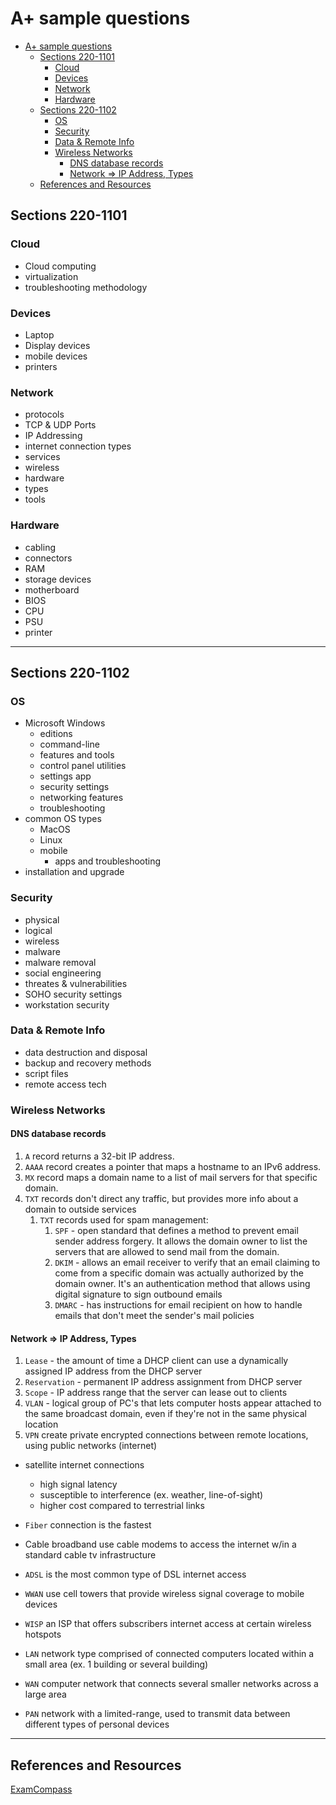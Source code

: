 
# A+ sample questions

- [A+ sample questions](#a-sample-questions)
  - [Sections 220-1101](#sections-220-1101)
    - [Cloud](#cloud)
    - [Devices](#devices)
    - [Network](#network)
    - [Hardware](#hardware)
  - [Sections 220-1102](#sections-220-1102)
    - [OS](#os)
    - [Security](#security)
    - [Data \& Remote Info](#data--remote-info)
    - [Wireless Networks](#wireless-networks)
      - [DNS database records](#dns-database-records)
      - [Network =\> IP Address, Types](#network--ip-address-types)
  - [References and Resources](#references-and-resources)

## Sections 220-1101

### Cloud

- Cloud computing
- virtualization
- troubleshooting methodology

### Devices

- Laptop
- Display devices
- mobile devices
- printers

### Network

- protocols
- TCP & UDP Ports
- IP Addressing
- internet connection types
- services
- wireless
- hardware
- types
- tools

### Hardware

- cabling
- connectors
- RAM
- storage devices
- motherboard
- BIOS
- CPU
- PSU
- printer

----------

## Sections 220-1102

### OS

- Microsoft Windows
  - editions
  - command-line
  - features and tools
  - control panel utilities
  - settings app
  - security settings
  - networking features
  - troubleshooting
- common OS types
  - MacOS
  - Linux
  - mobile
    - apps and troubleshooting
- installation and upgrade

### Security

- physical
- logical
- wireless
- malware
- malware removal
- social engineering
- threates & vulnerabilities
- SOHO security settings
- workstation security

### Data & Remote Info

- data destruction and disposal
- backup and recovery methods
- script files
- remote access tech

### Wireless Networks

#### DNS database records

1. `A` record returns a 32-bit IP address.
2. `AAAA` record creates a pointer that maps a hostname to an IPv6 address.
3. `MX` record maps a domain name to a list of mail servers for that specific domain.
4. `TXT` records don't direct any traffic, but provides more info about a domain to outside services
   1. `TXT` records used for spam management:
      1. `SPF` - open standard that defines a method to prevent email sender address forgery. It allows the domain owner to list the servers that are allowed to send mail from the domain.
      2. `DKIM` - allows an email receiver to verify that an email claiming to come from a specific domain was actually authorized by the domain owner. It's an authentication method that allows using digital signature to sign outbound emails
      3. `DMARC` - has instructions for email recipient on how to handle emails that don't meet the sender's mail policies

#### Network => IP Address, Types

1. `Lease` - the amount of time a DHCP client can use a dynamically assigned IP address from the DHCP server
2. `Reservation` - permanent IP address assignment from DHCP server
3. `Scope` - IP address range that the server can lease out to clients
4. `VLAN` - logical group of PC's that lets computer hosts appear attached to the same broadcast domain, even if they're not in the same physical location
5. `VPN` create private encrypted connections between remote locations, using public networks (internet)

- satellite internet connections
  - high signal latency
  - susceptible to interference (ex. weather, line-of-sight)
  - higher cost compared to terrestrial links
- `Fiber` connection is the fastest
- Cable broadband use cable modems to access the internet w/in a standard cable tv infrastructure
- `ADSL` is the most common type of DSL internet access

- `WWAN` use cell towers that provide wireless signal coverage to mobile devices
- `WISP` an ISP that offers subscribers internet access at certain wireless hotspots
- `LAN` network type comprised of connected computers located within a small area (ex. 1 building or several building)
- `WAN` computer network that connects several smaller networks across a large area
- `PAN` network with a limited-range, used to transmit data between different types of personal devices

----------



## References and Resources

<!-- !['./prac.py'](https://)
![alt](https://) -->
[ExamCompass][exam_compass]

[exam_compass]: https://www.examcompass.com/comptia-a-plus-220-1101-exam-acronyms-quiz